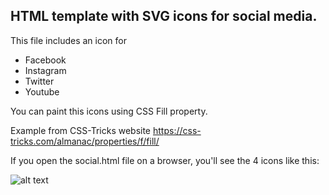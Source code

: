 ## HTML template with SVG icons for social media.

This file includes an icon for
- Facebook
- Instagram
- Twitter
- Youtube

You can paint this icons using CSS Fill property.

Example from CSS-Tricks website https://css-tricks.com/almanac/properties/f/fill/

If you open the social.html file on a browser, you'll see the 4 icons like this:

![alt text](https://raw.githubusercontent.com/juulio/social-media-icons-svg/master/social-icons.png "Social Icons")
